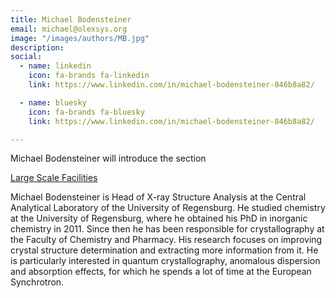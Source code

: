 ```yaml
---
title: Michael Bodensteiner
email: michael@olexsys.org
image: "/images/authors/MB.jpg"
description: 
social:
  - name: linkedin
    icon: fa-brands fa-linkedin
    link: https://www.linkedin.com/in/michael-bodensteiner-846b8a82/

  - name: bluesky
    icon: fa-brands fa-bluesky
    link: https://www.linkedin.com/in/michael-bodensteiner-846b8a82/

---
```


Michael Bodensteiner will introduce the section

[Large Scale Facilities ](/topics/11_large-scale-facilities)

Michael Bodensteiner is Head of X-ray Structure Analysis at the Central Analytical Laboratory of the University of Regensburg. He studied chemistry at the University of Regensburg, where he obtained his PhD in inorganic chemistry in 2011. Since then he has been responsible for crystallography at the Faculty of Chemistry and Pharmacy. His research focuses on improving crystal structure determination and extracting more information from it. He is particularly interested in quantum crystallography, anomalous dispersion and absorption effects, for which he spends a lot of time at the European Synchrotron.